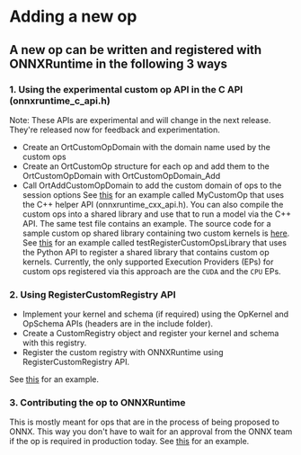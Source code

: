 Adding a new op
===============

## A new op can be written and registered with ONNXRuntime in the following 3 ways
### 1. Using the experimental custom op API in the C API (onnxruntime_c_api.h)
Note: These APIs are experimental and will change in the next release. They're released now for feedback and experimentation.
* Create an OrtCustomOpDomain with the domain name used by the custom ops
* Create an OrtCustomOp structure for each op and add them to the OrtCustomOpDomain with OrtCustomOpDomain_Add
* Call OrtAddCustomOpDomain to add the custom domain of ops to the session options
See [this](../onnxruntime/test/shared_lib/test_inference.cc) for an example called MyCustomOp that uses the C++ helper API (onnxruntime_cxx_api.h).
You can also compile the custom ops into a shared library and use that to run a model via the C++ API. The same test file contains an example.
The source code for a sample custom op shared library containing two custom kernels is [here](..onnxruntime/test/testdata/custom_op_library/custom_op_library.cc).
See [this](../onnxruntime/test/python/onnxruntime_test_python.py) for an example called testRegisterCustomOpsLibrary that uses the Python API
to register a shared library that contains custom op kernels.
Currently, the only supported Execution Providers (EPs) for custom ops registered via this approach are the `CUDA` and the `CPU` EPs. 

### 2. Using RegisterCustomRegistry API
* Implement your kernel and schema (if required) using the OpKernel and OpSchema APIs (headers are in the include folder).
* Create a CustomRegistry object and register your kernel and schema with this registry.
* Register the custom registry with ONNXRuntime using RegisterCustomRegistry API.

See
[this](../onnxruntime/test/framework/local_kernel_registry_test.cc) for an example.

### 3. Contributing the op to ONNXRuntime
This is mostly meant for ops that are in the process of being proposed to ONNX. This way you don't have to wait for an approval from the ONNX team
if the op is required in production today.
See [this](../onnxruntime/contrib_ops) for an example.
